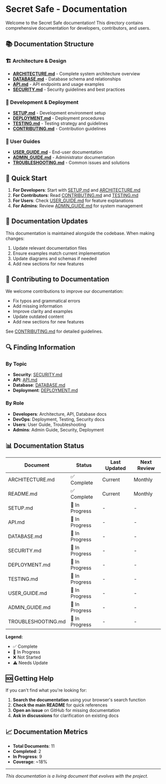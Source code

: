 # Secret Safe - Documentation

Welcome to the Secret Safe documentation! This directory contains comprehensive documentation for developers, contributors, and users.

## 📚 Documentation Structure

### 🏗️ Architecture & Design
- **[ARCHITECTURE.md](ARCHITECTURE.md)** - Complete system architecture overview
- **[DATABASE.md](DATABASE.md)** - Database schema and relationships
- **[API.md](API.md)** - API endpoints and usage examples
- **[SECURITY.md](SECURITY.md)** - Security guidelines and best practices

### 🚀 Development & Deployment
- **[SETUP.md](SETUP.md)** - Development environment setup
- **[DEPLOYMENT.md](DEPLOYMENT.md)** - Deployment procedures
- **[TESTING.md](TESTING.md)** - Testing strategy and guidelines
- **[CONTRIBUTING.md](../CONTRIBUTING.md)** - Contribution guidelines

### 📖 User Guides
- **[USER_GUIDE.md](USER_GUIDE.md)** - End-user documentation
- **[ADMIN_GUIDE.md](ADMIN_GUIDE.md)** - Administrator documentation
- **[TROUBLESHOOTING.md](TROUBLESHOOTING.md)** - Common issues and solutions

## 🎯 Quick Start

1. **For Developers**: Start with [SETUP.md](SETUP.md) and [ARCHITECTURE.md](ARCHITECTURE.md)
2. **For Contributors**: Read [CONTRIBUTING.md](../CONTRIBUTING.md) and [TESTING.md](TESTING.md)
3. **For Users**: Check [USER_GUIDE.md](USER_GUIDE.md) for feature explanations
4. **For Admins**: Review [ADMIN_GUIDE.md](ADMIN_GUIDE.md) for system management

## 🔄 Documentation Updates

This documentation is maintained alongside the codebase. When making changes:

1. Update relevant documentation files
2. Ensure examples match current implementation
3. Update diagrams and schemas if needed
4. Add new sections for new features

## 📝 Contributing to Documentation

We welcome contributions to improve our documentation:

- Fix typos and grammatical errors
- Add missing information
- Improve clarity and examples
- Update outdated content
- Add new sections for new features

See [CONTRIBUTING.md](../CONTRIBUTING.md) for detailed guidelines.

## 🔍 Finding Information

### By Topic
- **Security**: [SECURITY.md](SECURITY.md)
- **API**: [API.md](API.md)
- **Database**: [DATABASE.md](DATABASE.md)
- **Deployment**: [DEPLOYMENT.md](DEPLOYMENT.md)

### By Role
- **Developers**: Architecture, API, Database docs
- **DevOps**: Deployment, Testing, Security docs
- **Users**: User Guide, Troubleshooting
- **Admins**: Admin Guide, Security, Deployment

## 📊 Documentation Status

| Document | Status | Last Updated | Next Review |
|----------|--------|--------------|-------------|
| ARCHITECTURE.md | ✅ Complete | Current | Monthly |
| README.md | ✅ Complete | Current | Monthly |
| SETUP.md | 🔄 In Progress | - | - |
| API.md | 🔄 In Progress | - | - |
| DATABASE.md | 🔄 In Progress | - | - |
| SECURITY.md | 🔄 In Progress | - | - |
| DEPLOYMENT.md | 🔄 In Progress | - | - |
| TESTING.md | 🔄 In Progress | - | - |
| USER_GUIDE.md | 🔄 In Progress | - | - |
| ADMIN_GUIDE.md | 🔄 In Progress | - | - |
| TROUBLESHOOTING.md | 🔄 In Progress | - | - |

**Legend:**
- ✅ Complete
- 🔄 In Progress
- ❌ Not Started
- ⚠️ Needs Update

## 🆘 Getting Help

If you can't find what you're looking for:

1. **Search the documentation** using your browser's search function
2. **Check the main README** for quick references
3. **Open an issue** on GitHub for missing documentation
4. **Ask in discussions** for clarification on existing docs

## 📈 Documentation Metrics

- **Total Documents**: 11
- **Completed**: 2
- **In Progress**: 9
- **Coverage**: ~18%

---

*This documentation is a living document that evolves with the project.*
